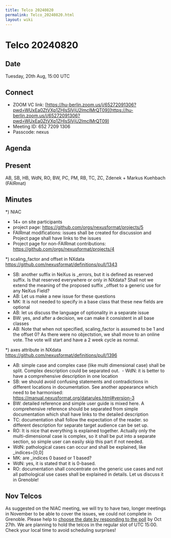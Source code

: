 ```yaml
---
title: Telco 20240820
permalink: Telco_20240820.html
layout: wiki
---
```

Telco 20240820
==============

Date
----

Tuesday, 20th Aug, 15:00 UTC


Connect
-------
* ZOOM VC link: [https://hu-berlin.zoom.us/j/65272091306?pwd=WUxEa0ZtVXp1ZHlsSlVjU2lmclMrQT09](https://hu-berlin.zoom.us/j/65272091306?pwd=WUxEa0ZtVXp1ZHlsSlVjU2lmclMrQT09)
* Meeting ID: 652 7209 1306
* Passcode: nexus

Agenda
------


Present
-------
AB, SB, HB, WdN, RO, BW, PC, PM, RB, TC, ZC, Zdenek  + Markus Kuehbach (FAIRmat)


Minutes
-------
*) NIAC 
  - 14+ on site participants
  - project page: https://github.com/orgs/nexusformat/projects/5 
  - FAIRmat modifications: issues shall be created for discussion and Project page shall have links to the issues
  - Project page for non-FAIRmat contributions: https://github.com/orgs/nexusformat/projects/4 

*) scaling_factor and offset in NXdata https://github.com/nexusformat/definitions/pull/1343
   - SB: another suffix in NeXus is _errors, but it is defined as reserved suffix. Is that reserved everywhere or only in NXdata? Shall not we extend the meaning of the proposed suffix _offset to a generic use for any NeXus Field?
   - AB: Let us make a new issue for these questions
   - MK: It is not needed to specify in a base class that these new fields are optional
   - AB: let us discuss the language of optionality in a separate issue
   - BW: yes, and after a decision, we can make it consistent in all base classes
   - AB: Note that when not specified, scaling_factor is assumed to be 1 and the offset 0?  As there were no objectstion, we shall move to an online vote. The vote will start and have a 2 week cycle as normal.

*) axes attribute in NXdata https://github.com/nexusformat/definitions/pull/1396 
   - AB: simple case and complex case (like multi dimensional case) shall be split. Complex description could be separated out.    - WdN: it is better to have a comprehensive description in one location
   - SB: we should avoid confusing statements and contradictions in different locations in documentation. See another appearance which need to be harmonised: https://manual.nexusformat.org/datarules.html#version-3 
   - BW: detailed reference and simple user guide is mixed here. A comprehensive reference should be separated from simple documentation which shall have links to the detailed description
   - TC: documentation shall follow the expectation of the reader. so different description for separate target audience can be set up.
   - RO: It is nice that everything is explained together. Actually only the multi-dimensional case is complex, so it shall be put into a separate section, so simple user can easily skip this part if not needed. 
   - WdN: pathological cases can occur and shall be explained, like _indices=[0,0]
   - MK: are _indices 0 based or 1 based?
   - WdN: yes, it is stated that it is 0-based.
   - RO: documentation shall concentrate on the generic use cases and not all pathological use cases shall be explained in details. Let us discuss it in Grenoble!


Nov Telcos
--------------

As suggested on the NIAC meeting, we will try to have two, longer meetings in November to be able to cover the issues, we could not complete in Grenoble.
Please help to [choose the date by responding to the poll](https://doodle.com/meeting/participate/id/eEGkOoWb) by Oct 27th. We are planning to hold the telcos in the regular slot of UTC 15:00. Check your local time to avoid scheduling surprises!
